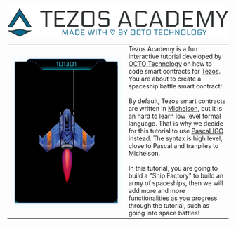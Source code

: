 <p align="center">
    <img src="./public/readme.png" alt="serverless mern" align="center" />
</p>

<table border="0" style="boder-color: #FFF">
 <tr>
    <td width="255px"><img src="./public/readme.gif" alt="serverless mern" align="center" style="width: 255px" /></td>
    <td>
    Tezos Academy is a fun interactive tutorial developed by <a href="https://octo.com/" target="_blank">OCTO Technology</a> on how to code smart contracts for <a href="https://tezos.com/" target="_blank">Tezos</a>. You are about to create a spaceship battle smart contract!<br /><br />
    By default, Tezos smart contracts are written in <a href="https://tezos.gitlab.io/whitedoc/michelson.html" target="_blank">Michelson</a>, but it is an hard to learn low level formal language. That is why we decide for this tutorial to use <a href="https://ligolang.org/" target="_blank">PascaLIGO</a> instead. The syntax is high level, close to Pascal and tranpiles to Michelson.<br /><br />
    In this tutorial, you are going to build a "Ship Factory" to build an army of spaceships, then we will add more and more functionalities as you progress through the tutorial, such as going into space battles!
    </td>
 </tr>
</table>
